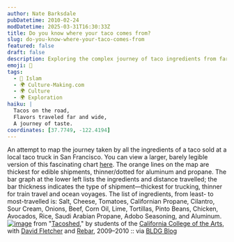 ```yaml
---
author: Nate Barksdale
pubDatetime: 2010-02-24
modDatetime: 2025-03-31T16:30:33Z
title: Do you know where your taco comes from?
slug: do-you-know-where-your-taco-comes-from
featured: false
draft: false
description: Exploring the complex journey of taco ingredients from farm to truck, revealing a world of food sourcing and travel.
emoji: 🌮
tags:
  - 🌙 Islam
  - 🌍 Culture-Making.com
  - 🌍 Culture
  - 🌍 Exploration
haiku: |
  Tacos on the road,  
  Flavors traveled far and wide,  
  A journey of taste.
coordinates: [37.7749, -122.4194]
---
```


An attempt to map the journey taken by all the ingredients of a taco sold at a local taco truck in San Francisco. You can view a larger, barely legible version of this fascinating chart [here](http://rebargroup.org/doxa/wp-content/uploads/2010/02/TacoWorld_large_9-all-red2-1024x640.jpg). The orange lines on the map are thickest for edible shipments, thinner/dotted for aluminum and propane. The bar graph at the lower left lists the ingredients and distance travelled; the bar thickness indicates the type of shipment—thickest for trucking, thinner for train travel and ocean voyages. The list of ingredients, from least- to most-travelled is: Salt, Cheese, Tomatoes, Californian Propane, Cilantro, Sour Cream, Onions, Beef, Corn Oil, Lime, Tortillas, Pinto Beans, Chicken, Avocados, Rice, Saudi Arabian Propane, Adobo Seasoning, and Aluminum. [![image](http://culture-making.com/media/TacoWorld_large_9-all-red2-1024x640.jpg)](http://rebargroup.org/doxa/2010/02/tacoshed/)
from "[Tacoshed](http://rebargroup.org/doxa/2010/02/tacoshed/)," by students of the [California College of the Arts](http://www.cca.edu/), with [David Fletcher](http://web.archive.org/web/20170112185711/http://fletcherstudio.blogspot.com/) and [Rebar](http://rebargroup.org/), 2009–2010 :: via [BLDG Blog](http://bldgblog.blogspot.com/2010/02/where-does-your-taco-come-from.html)
